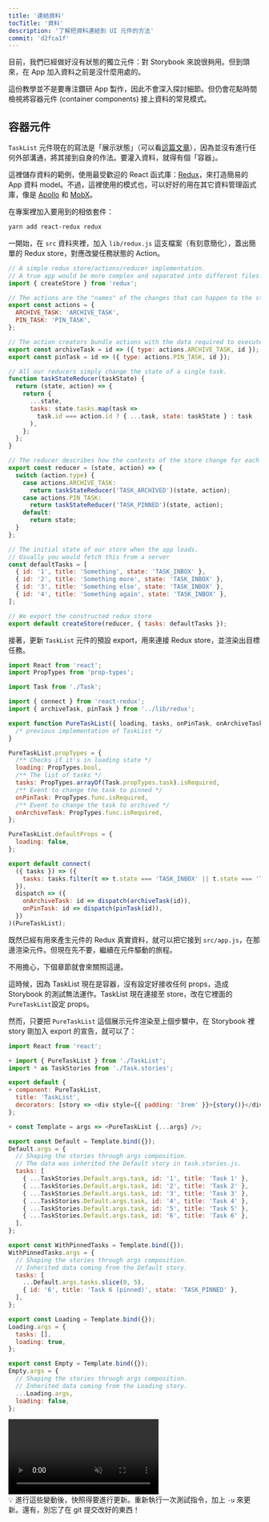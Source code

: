 ```yaml
---
title: '連結資料'
tocTitle: '資料'
description: '了解把資料連結到 UI 元件的方法'
commit: 'd2fca1f'
---
```


目前，我們已經做好沒有狀態的獨立元件：對 Storybook 來說很夠用。但到頭來，在 App 加入資料之前是沒什麼用處的。

這份教學並不是要專注鑽研 App 製作，因此不會深入探討細節。但仍會花點時間檢視將容器元件 (container components) 接上資料的常見模式。

## 容器元件

`TaskList` 元件現在的寫法是「展示狀態」（可以看[這篇文章](https://medium.com/@dan_abramov/smart-and-dumb-components-7ca2f9a7c7d0)），因為並沒有進行任何外部溝通，將其接到自身的作法。要灌入資料，就得有個「容器」。

這裡儲存資料的範例，使用最受歡迎的 React 函式庫：[Redux](https://redux.js.org/)，來打造簡易的 App 資料 model。不過，這裡使用的模式也，可以好好的用在其它資料管理函式庫，像是 [Apollo](https://www.apollographql.com/client/) 和 [MobX](https://mobx.js.org/)。

在專案裡加入要用到的相依套件：

```bash
yarn add react-redux redux
```

一開始，在 `src` 資料夾裡，加入 `lib/redux.js` 這支檔案（有刻意簡化），蓋出簡單的 Redux store，對應改變任務狀態的 Action。

```js:title=src/lib/redux.js
// A simple redux store/actions/reducer implementation.
// A true app would be more complex and separated into different files.
import { createStore } from 'redux';

// The actions are the "names" of the changes that can happen to the store
export const actions = {
  ARCHIVE_TASK: 'ARCHIVE_TASK',
  PIN_TASK: 'PIN_TASK',
};

// The action creators bundle actions with the data required to execute them
export const archiveTask = id => ({ type: actions.ARCHIVE_TASK, id });
export const pinTask = id => ({ type: actions.PIN_TASK, id });

// All our reducers simply change the state of a single task.
function taskStateReducer(taskState) {
  return (state, action) => {
    return {
      ...state,
      tasks: state.tasks.map(task =>
        task.id === action.id ? { ...task, state: taskState } : task
      ),
    };
  };
}

// The reducer describes how the contents of the store change for each action
export const reducer = (state, action) => {
  switch (action.type) {
    case actions.ARCHIVE_TASK:
      return taskStateReducer('TASK_ARCHIVED')(state, action);
    case actions.PIN_TASK:
      return taskStateReducer('TASK_PINNED')(state, action);
    default:
      return state;
  }
};

// The initial state of our store when the app loads.
// Usually you would fetch this from a server
const defaultTasks = [
  { id: '1', title: 'Something', state: 'TASK_INBOX' },
  { id: '2', title: 'Something more', state: 'TASK_INBOX' },
  { id: '3', title: 'Something else', state: 'TASK_INBOX' },
  { id: '4', title: 'Something again', state: 'TASK_INBOX' },
];

// We export the constructed redux store
export default createStore(reducer, { tasks: defaultTasks });
```

接著，更新 `TaskList` 元件的預設 export，用來連接 Redux store，並渲染出目標任務。

```js:title=src/components/TaskList.js
import React from 'react';
import PropTypes from 'prop-types';

import Task from './Task';

import { connect } from 'react-redux';
import { archiveTask, pinTask } from '../lib/redux';

export function PureTaskList({ loading, tasks, onPinTask, onArchiveTask }) {
  /* previous implementation of TaskList */
}

PureTaskList.propTypes = {
  /** Checks if it's in loading state */
  loading: PropTypes.bool,
  /** The list of tasks */
  tasks: PropTypes.arrayOf(Task.propTypes.task).isRequired,
  /** Event to change the task to pinned */
  onPinTask: PropTypes.func.isRequired,
  /** Event to change the task to archived */
  onArchiveTask: PropTypes.func.isRequired,
};

PureTaskList.defaultProps = {
  loading: false,
};

export default connect(
  ({ tasks }) => ({
    tasks: tasks.filter(t => t.state === 'TASK_INBOX' || t.state === 'TASK_PINNED'),
  }),
  dispatch => ({
    onArchiveTask: id => dispatch(archiveTask(id)),
    onPinTask: id => dispatch(pinTask(id)),
  })
)(PureTaskList);
```

既然已經有用來產生元件的 Redux 真實資料，就可以把它接到 `src/app.js`，在那邊渲染元件。但現在先不要，繼續在元件驅動的旅程。

不用擔心，下個章節就會來關照這邊。

這時候，因為 TaskList 現在是容器，沒有設定好接收任何 props，造成 Storybook 的測試無法運作。TaskList 現在連接至 store，改在它裡面的 `PureTaskList`設定 props。

然而，只要把 `PureTaskList` 這個展示元件渲染至上個步驟中，在 Storybook 裡 story 剛加入 export 的宣告，就可以了：

```diff:title=src/components/TaskList.stories.js
import React from 'react';

+ import { PureTaskList } from './TaskList';
import * as TaskStories from './Task.stories';

export default {
+ component: PureTaskList,
  title: 'TaskList',
  decorators: [story => <div style={{ padding: '3rem' }}>{story()}</div>],
};

+ const Template = args => <PureTaskList {...args} />;

export const Default = Template.bind({});
Default.args = {
  // Shaping the stories through args composition.
  // The data was inherited the Default story in task.stories.js.
  tasks: [
    { ...TaskStories.Default.args.task, id: '1', title: 'Task 1' },
    { ...TaskStories.Default.args.task, id: '2', title: 'Task 2' },
    { ...TaskStories.Default.args.task, id: '3', title: 'Task 3' },
    { ...TaskStories.Default.args.task, id: '4', title: 'Task 4' },
    { ...TaskStories.Default.args.task, id: '5', title: 'Task 5' },
    { ...TaskStories.Default.args.task, id: '6', title: 'Task 6' },
  ],
};

export const WithPinnedTasks = Template.bind({});
WithPinnedTasks.args = {
  // Shaping the stories through args composition.
  // Inherited data coming from the Default story.
  tasks: [
    ...Default.args.tasks.slice(0, 5),
    { id: '6', title: 'Task 6 (pinned)', state: 'TASK_PINNED' },
  ],
};

export const Loading = Template.bind({});
Loading.args = {
  tasks: [],
  loading: true,
};

export const Empty = Template.bind({});
Empty.args = {
  // Shaping the stories through args composition.
  // Inherited data coming from the Loading story.
  ...Loading.args,
  loading: false,
};
```

<video autoPlay muted playsInline loop>
  <source
    src="/intro-to-storybook/finished-tasklist-states-6-0.mp4"
    type="video/mp4"
  />
</video>

<div class="aside">
💡 進行這些變動後，快照得要進行更新。重新執行一次測試指令，加上 <code>-u</code> 來更新。還有，別忘了在 git 提交改好的東西！
</div>
